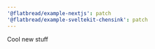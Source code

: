 ```yaml
---
'@flatbread/example-nextjs': patch
'@flatbread/example-sveltekit-chensink': patch
---
```


Cool new stuff
